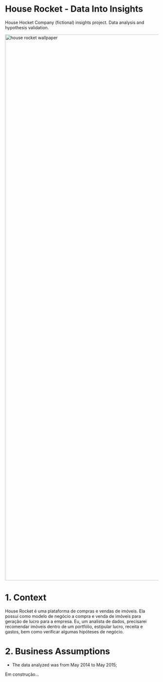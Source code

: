 # House Rocket - Data Into Insights
 House Hocket Company (fictional) insights project. Data analysis and hypothesis validation. 
 
<img width="1796" alt="house rocket wallpaper" src="https://user-images.githubusercontent.com/97196457/160295938-aaa525e3-6d60-4bc4-801a-b5f5982efe7c.png">

# 1. Context
House Rocket é uma plataforma de compras e vendas de imóveis. Ela possui como modelo de negócio a compra e venda de imóveis para geração de lucro para a empresa. Eu, um analista de dados, precisarei recomendar imóveis dentro de um portfólio, estipular lucro, receita e gastos, bem como verificar algumas hipóteses de negócio.

# 2. Business Assumptions
- The data analyzed was from May 2014 to May 2015;

Em construção...
